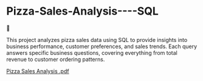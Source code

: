 # Pizza-Sales-Analysis----SQL
🍕 

This project analyzes pizza sales data using SQL to provide insights into business performance, customer preferences, and sales trends. Each query answers specific business questions, covering everything from total revenue to customer ordering patterns.

[Pizza Sales Analysis .pdf](https://github.com/user-attachments/files/17542056/Pizza.Sales.Analysis.pdf)
